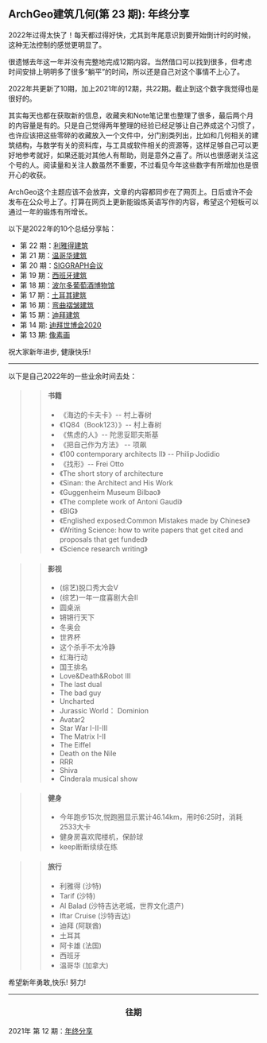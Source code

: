ArchGeo建筑几何(第 23 期): 年终分享
------

2022年过得太快了！每天都过得好快，尤其到年尾意识到要开始倒计时的时候，这种无法控制的感觉更明显了。

很遗憾去年这一年并没有完整地完成12期内容。当然借口可以找到很多，但考虑时间安排上明明多了很多“躺平”的时间，所以还是自己对这个事情不上心了。

2022年共更新了10期，加上2021年的12期，共22期。截止到这个数字我觉得也是很好的。

其实每天也都在获取新的信息，收藏夹和Note笔记里也整理了很多，最后两个月的内容量是有的。只是自己觉得两年整理的经验已经足够让自己养成这个习惯了，也许应该把这些零碎的收藏放入一个文件中，分门别类列出，比如和几何相关的建筑结构，与数学有关的资料库，与工具或软件相关的资源等，这样足够自己可以更好地参考就好，如果还能对其他人有帮助，则是意外之喜了。所以也很感谢关注这个号的人。阅读量和关注人数虽然不重要，不过看见今年这些数字有所增加也是很开心的收获。

ArchGeo这个主题应该不会放弃，文章的内容都同步在了网页上。日后或许不会发布在公众号上了。打算在网页上更新能锻炼英语写作的内容，希望这个短板可以通过一年的锻炼有所增长。

以下是2022年的10个总结分享帖：

- 第 22 期：[利雅得建筑](https://www.huiwang.me/blog/2022/issue22/)
- 第 21 期：[温哥华建筑](https://www.huiwang.me/blog/2022/issue21/)
- 第 20 期：[SIGGRAPH会议](https://www.huiwang.me/blog/2022/issue20/)
- 第 19 期：[西班牙建筑](https://www.huiwang.me/blog/2022/issue19/)
- 第 18 期：[波尔多葡萄酒博物馆](https://www.huiwang.me/blog/2022/issue18/)
- 第 17 期：[土耳其建筑](https://www.huiwang.me/blog/2022/issue17/)
- 第 16 期：[弯曲褶皱建筑](https://www.huiwang.me/blog/2022/issue16/)
- 第 15 期：[迪拜建筑](https://www.huiwang.me/blog/2022/issue15/)
- 第 14 期: [迪拜世博会2020](https://www.huiwang.me/blog/2022/issue14/)
- 第 13 期: [像素画](https://www.huiwang.me/blog/2022/issue13/)

祝大家新年进步, 健康快乐!

------

以下是自己2022年的一些业余时间去处：

>> #### 书籍
>> - 《海边的卡夫卡》-- 村上春树
>> - 《1Q84（Book123）》-- 村上春树
>> - 《焦虑的人》-- 陀思妥耶夫斯基
>> - 《把自己作为方法》 -- 项飙
>> - 《100 contemporary architects II》 --  Philip·Jodidio
>> - 《找形》-- Frei Otto
>> - 《The short story of architecture
>> - 《Sinan: the Architect and His Work
>> - 《Guggenheim Museum Bilbao》
>> - 《The complete work of Antoni Gaudi》
>> - 《BIG》
>> - 《Englished exposed:Common Mistakes made by Chinese》
>> - 《Writing Science: how to write papers that get cited and proposals that get funded》
>> - 《Science research writing》

>> #### 影视
>> - (综艺)脱口秀大会V
>> - (综艺)一年一度喜剧大会II
>> - 圆桌派
>> - 锵锵行天下
>> - 冬奥会
>> - 世界杯
>> - 这个杀手不太冷静
>> - 红海行动
>> - 国王排名
>> - Love&Death&Robot III
>> - The last dual
>> - The bad guy
>> - Uncharted
>> - Jurassic World： Dominion
>> - Avatar2
>> - Star War I-II-III
>> - The Matrix I-II
>> - The Eiffel
>> - Death on the Nile
>> - RRR
>> - Shiva
>> - Cinderala musical show

>> #### 健身
>> - 今年跑步15次,悦跑圈显示累计46.14km，用时6:25时，消耗2533大卡
>> - 健身房喜欢爬楼机，保龄球
>> - keep断断续续在练


>> #### 旅行
>> - 利雅得 (沙特)
>> - Tarif (沙特)
>> - Al Balad (沙特吉达老城，世界文化遗产)
>> - Iftar Cruise (沙特吉达)
>> - 迪拜 (阿联酋)
>> - 土耳其
>> - 阿卡雄 (法国)
>> - 西班牙
>> - 温哥华 (加拿大)

希望新年勇敢,快乐! 努力!

------

<center> <h3>往期</h3> </center>

2021年 第 12 期：[年终分享](https://www.huiwang.me/blog/2021/issue12/)